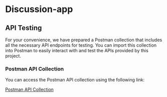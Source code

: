 # Discussion-app

## API Testing

For your convenience, we have prepared a Postman collection that includes all the necessary API endpoints for testing. You can import this collection into Postman to easily interact with and test the APIs provided by this project.

### Postman API Collection

You can access the Postman API collection using the following link:

[Postman API Collection](https://api.postman.com/collections/30786051-b30273d6-34d1-49d3-9a41-bbba799dae0d?access_key=PMAT-01J1PJAE3RH542CQQT1CKSA135)
